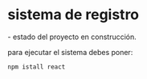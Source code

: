 <h1>sistema de registro</h1>
- estado del proyecto en construcción.


para ejecutar el sistema debes poner:

```npm istall react```
